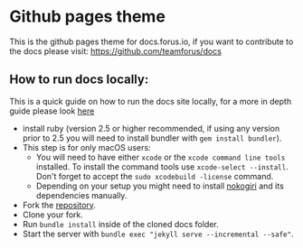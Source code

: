 # Github pages theme

This is the github pages theme for docs.forus.io, if you want to contribute to the docs please visit: https://github.com/teamforus/docs

## How to run docs locally:

This is a quick guide on how to run the docs site locally, for a more in depth guide please look [here]( contributing/documentation)

- install ruby (version 2.5 or higher recommended, if using any version prior to 2.5 you will need to install bundler with `gem install bundler`).
- This step is for only macOS users:
    - You will need to have either `xcode` or the `xcode command line tools` installed. To install the command tools use `xcode-select --install`. Don't forget to accept the `sudo xcodebuild -license` command.
    - Depending on your setup you might need to install [nokogiri](http://www.nokogiri.org/tutorials/installing_nokogiri.html) and its dependencies manually.
- Fork the [repository](https://github.com/RocketChat/docs).
- Clone your fork.
- Run `bundle install` inside of the cloned docs folder.
- Start the server with `bundle exec "jekyll serve --incremental --safe"`.
